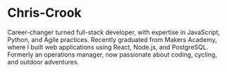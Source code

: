 # Chris-Crook
Career-changer turned full-stack developer, with expertise in JavaScript, Python, and Agile practices. Recently graduated from Makers Academy, where I built web applications using React, Node.js, and PostgreSQL. Formerly an operations manager, now passionate about coding, cycling, and outdoor adventures.

